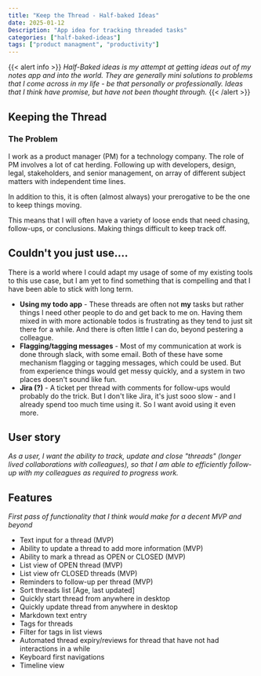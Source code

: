 ```yaml
---
title: "Keep the Thread - Half-baked Ideas"
date: 2025-01-12
Description: "App idea for tracking threaded tasks"
categories: ["half-baked-ideas"]
tags: ["product managment", "productivity"]
---
```

{{< alert info >}}
*Half-Baked ideas is my attempt at getting ideas out of my notes app and into the world. They are generally mini solutions to problems that I come across in my life - be that personally or professionally. Ideas that I think have promise, but have not been thought through.*
{{< /alert >}}

## Keeping the Thread

### The Problem

I work as a product manager (PM) for a technology company. The role of PM involves a lot of cat herding. Following up with developers, design, legal, stakeholders, and senior management, on array of different subject matters with independent time lines.

In addition to this, it is often (almost always) your prerogative to be the one to keep things moving. 

This means that I will often have a variety of loose ends that need chasing, follow-ups, or conclusions. Making things difficult to keep track off. 

## Couldn't you just use....

There is a world where I could adapt my usage of some of my existing tools to this use case, but I am yet to find something that is compelling and that I have been able to stick with long term.

- **Using my todo app** - These threads are often not **my** tasks but rather things I need other people to do and get back to me on. Having them mixed in with more actionable todos is frustrating as they tend to just sit there for a while. And there is often little I can do, beyond pestering a colleague.
- **Flagging/tagging messages** - Most of my communication at work is done through slack, with some email. Both of these have some mechanism flagging or tagging messages, which could be used. But from experience things would get messy quickly, and a system in two places doesn't sound like fun.
- **Jira (?)** - A ticket per thread with comments for follow-ups would probably do the trick. But I don't like Jira, it's just sooo slow - and I already spend too much time using it. So I want avoid using it even more.

## User story

 *As a user, I want the ability to track, update and close "threads" (longer lived collaborations with colleagues), so that I am able to efficiently follow-up with my colleagues as required to progress work.*

## Features

*First pass of functionality that I think would make for a decent MVP and beyond*

- Text input for a thread (MVP)
- Ability to update a thread to add more information (MVP)
- Ability to mark a thread as OPEN or CLOSED (MVP)
- List view of OPEN thread (MVP)
- List view ofr CLOSED threads (MVP)
- Reminders to follow-up per thread (MVP)
- Sort threads list [Age, last updated]
- Quickly start thread from anywhere in desktop
- Quickly update thread from anywhere in desktop
- Markdown text entry
- Tags for threads
- Filter for tags in list views
- Automated thread expiry/reviews for thread that have not had interactions in a while
- Keyboard first navigations
- Timeline view